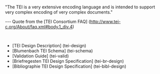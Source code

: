 <br/>
"The TEI is a very extensive encoding language and is intended to support very complex encoding of very complex documents."
  
--- Quote from the [TEI Consortium FAQ] (http://www.tei-c.org/About/faq.xml#body.1_div.4)

<br/>
    
* [TEI Design Description] (tei-design)
* [Blumenbach TEI Schema] (tei-schema)
* [Validation Guide] (tei-valid)
* [Briefregesten TEI Design Specification] (tei-br-design)
* [Bibliographie TEI Design Specification] (tei-bibl-design)